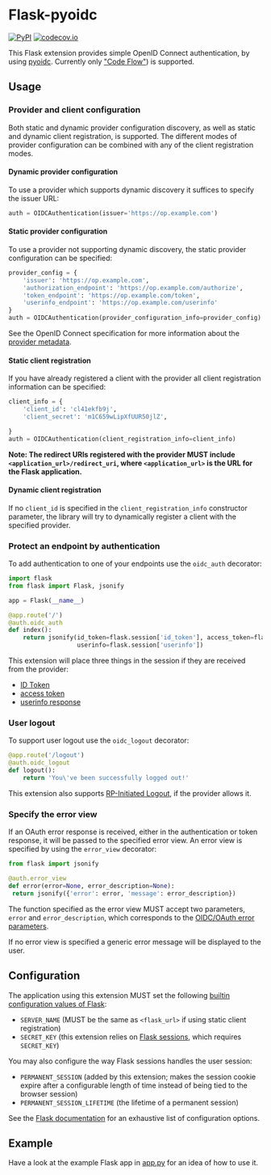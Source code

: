 # Flask-pyoidc

[![PyPI](https://img.shields.io/pypi/v/flask-pyoidc.svg)](https://pypi.python.org/pypi/Flask-pyoidc)
[![codecov.io](https://codecov.io/github/its-dirg/Flask-pyoidc/coverage.svg?branch=master)](https://codecov.io/github/its-dirg/Flask-pyoidc?branch=master)

This Flask extension provides simple OpenID Connect authentication, by using [pyoidc](https://github.com/rohe/pyoidc).
Currently only ["Code Flow"](http://openid.net/specs/openid-connect-core-1_0.html#CodeFlowAuth)) is supported.

## Usage

### Provider and client configuration

Both static and dynamic provider configuration discovery, as well as static
and dynamic client registration, is supported. The different modes of provider configuration can be combined with any
of the client registration modes.

#### Dynamic provider configuration

To use a provider which supports dynamic discovery it suffices to specify the issuer URL:
```python
auth = OIDCAuthentication(issuer='https://op.example.com')
```

#### Static provider configuration

To use a provider not supporting dynamic discovery, the static provider configuration can be specified:
```python
provider_config = {
    'issuer': 'https://op.example.com',
    'authorization_endpoint': 'https://op.example.com/authorize',
    'token_endpoint': 'https://op.example.com/token',
    'userinfo_endpoint': 'https://op.example.com/userinfo'
}
auth = OIDCAuthentication(provider_configuration_info=provider_config)
```

See the OpenID Connect specification for more information about the
[provider metadata](https://openid.net/specs/openid-connect-discovery-1_0.html#ProviderMetadata).


#### Static client registration

If you have already registered a client with the provider all client registration information can be specified:
```python
client_info = {
    'client_id': 'cl41ekfb9j',
    'client_secret': 'm1C659wLipXfUUR50jlZ',

}
auth = OIDCAuthentication(client_registration_info=client_info)
```

**Note: The redirect URIs registered with the provider MUST include `<application_url>/redirect_uri`,
where `<application_url>` is the URL for the Flask application.**

#### Dynamic client registration

If no `client_id` is specified in the `client_registration_info` constructor parameter, the library will try to
dynamically register a client with the specified provider.

### Protect an endpoint by authentication

To add authentication to one of your endpoints use the `oidc_auth` decorator:
```python
import flask
from flask import Flask, jsonify

app = Flask(__name__)

@app.route('/')
@auth.oidc_auth
def index():
    return jsonify(id_token=flask.session['id_token'], access_token=flask.session['access_token'],
                   userinfo=flask.session['userinfo'])
```

This extension will place three things in the session if they are received from the provider:
* [ID Token](http://openid.net/specs/openid-connect-core-1_0.html#IDToken)
* [access token](http://openid.net/specs/openid-connect-core-1_0.html#TokenResponse)
* [userinfo response](http://openid.net/specs/openid-connect-core-1_0.html#UserInfoResponse)
  
### User logout

To support user logout use the `oidc_logout` decorator:
```python
@app.route('/logout')
@auth.oidc_logout
def logout():
    return 'You\'ve been successfully logged out!'
```

This extension also supports [RP-Initiated Logout](http://openid.net/specs/openid-connect-session-1_0.html#RPLogout),
if the provider allows it.
  
### Specify the error view

If an OAuth error response is received, either in the authentication or token response, it will be passed to the
specified error view. An error view is specified by using the `error_view` decorator:

```python
from flask import jsonify

@auth.error_view
def error(error=None, error_description=None):
 return jsonify({'error': error, 'message': error_description})
```

The function specified as the error view MUST accept two parameters, `error` and `error_description`, which corresponds
to the [OIDC/OAuth error parameters](http://openid.net/specs/openid-connect-core-1_0.html#AuthError).

If no error view is specified a generic error message will be displayed to the user.


## Configuration

The application using this extension MUST set the following [builtin configuration values of Flask](http://flask.pocoo.org/docs/0.10/config/#builtin-configuration-values):

* `SERVER_NAME` (MUST be the same as `<flask_url>` if using static client registration)
* `SECRET_KEY` (this extension relies on [Flask sessions](http://flask.pocoo.org/docs/0.11/quickstart/#sessions), which requires `SECRET_KEY`)

You may also configure the way Flask sessions handles the user session:

* `PERMANENT_SESSION` (added by this extension; makes the session cookie expire after a configurable length of time instead of being tied to the browser session)
* `PERMANENT_SESSION_LIFETIME` (the lifetime of a permanent session)

See the [Flask documentation](http://flask.pocoo.org/docs/0.11/config/#builtin-configuration-values) for an exhaustive list of configuration options.

## Example

Have a look at the example Flask app in [app.py](example/app.py) for an idea of how to use it.

